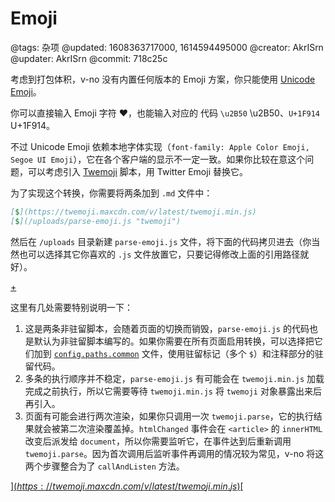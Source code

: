 # Emoji

@tags: 杂项
@updated: 1608363717000, 1614594495000
@creator: AkrISrn
@updater: AkrISrn
@commit: 718c25c

考虑到打包体积，v-no 没有内置任何版本的 Emoji 方案，你只能使用 [Unicode Emoji](https://en.wikipedia.org/wiki/Emoji#Unicode_blocks)。

你可以直接输入 Emoji 字符 ❤，也能输入对应的 [](/zh/docs/unicode.md "#") 代码 `\u2B50` \u2B50、`U+1F914` U+1F914。

不过 Unicode Emoji 依赖本地字体实现（`font-family: Apple Color Emoji, Segoe UI Emoji`），它在各个客户端的显示不一定一致。如果你比较在意这个问题，可以考虑引入 [Twemoji](https://github.com/twitter/twemoji) 脚本，用 Twitter Emoji 替换它。

为了实现这个转换，你需要将两条[](/zh/docs/custom-script.md "#")加到 `.md` 文件中：

```markdown
[$](https://twemoji.maxcdn.com/v/latest/twemoji.min.js)
[$](/uploads/parse-emoji.js "twemoji")
```

然后在 `/uploads` 目录新建 `parse-emoji.js` 文件，将下面的代码拷贝进去（你当然也可以选择其它你喜欢的 `.js` 文件放置它，只要记得修改上面的引用路径就好）。

[+](/zh/snippets/parse-emoji.js.md)

这里有几处需要特别说明一下：

1. 这是两条非驻留脚本，会随着页面的切换而销毁，`parse-emoji.js` 的代码也是默认为非驻留脚本编写的。如果你需要在所有页面启用转换，可以选择把它们加到 [`config.paths.common`](/zh/docs/conf-paths.md "#") 文件，使用驻留标记（多个 `$`）和注释部分的驻留代码。
1. 多条[](/zh/docs/custom-script.md "#")的执行顺序并不稳定，`parse-emoji.js` 有可能会在 `twemoji.min.js` 加载完成之前执行，所以它需要等待 `twemoji.min.js` 将 `twemoji` 对象暴露出来后再引入。
1. 页面有可能会进行两次渲染，如果你只调用一次 `twemoji.parse`，它的执行结果就会被第二次渲染覆盖掉。`htmlChanged` 事件会在 `<article>` 的 `innerHTML` 改变后派发给 `document`，所以你需要监听它，在事件达到后重新调用 `twemoji.parse`。因为首次调用后监听事件再调用的情况较为常见，v-no 将这两个步骤整合为了 `callAndListen` 方法。

[$](https://twemoji.maxcdn.com/v/latest/twemoji.min.js)
[$](/uploads/dist/scripts/parse-emoji.js "twemoji")
